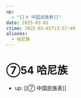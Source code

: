 ```yaml
---
up:
  - "[[⑦ 中国民族表]]"
date: 2025-03-01
ctime: 2025-03-01T13:57:49
aliases:
  - 哈尼族
---
```


# ⑦54 哈尼族

- up: [[⑦ 中国民族表]]
